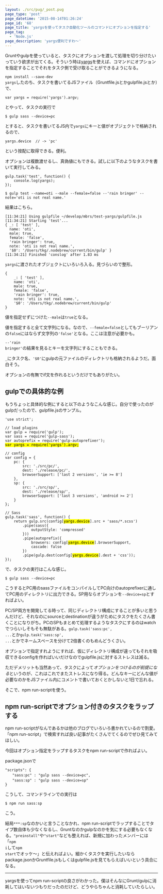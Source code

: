 ```yaml
---
layout: ./src/pug/_post.pug
page_type: 'post'
page_datetime: '2015-08-14T01:26:24'
page_id: '68'
page_title: 'yargsを使ってタスク自動化ツールのコマンドにオプションを指定する'
page_tag:
  - 'Node.js'
page_description: 'yargs便利ですわ〜'
---
```

Gruntやgulpを使っていると、タスクにオプションを渡して処理を切り分けたいっていう欲求が出てくる。そういう時は[yargs](https://www.npmjs.com/package/yargs)を使えば、コマンドにオプションを指定することでそれをタスク側で受け取ることができるようになる。

<code>npm install --save-dev yargs</code>したのち、タスクを書いてるJSファイル（Gruntfile.jsとかgulpfile.jsとか）で、

<pre title="JavaScript"><code data-language="javascript">var yargs = require('yargs').argv;</code></pre>

とやって、タスクの実行で

<pre title="command"><code data-language="shell">$ gulp sass --device=pc</code></pre>

とすると、タスクを書いてるJS内で<code>yargs</code>にキーと値がオブジェクトで格納されるので、

<pre title="JavaScript"><code data-language="javascript">yargs.device  // -> 'pc'</code></pre>

という按配に取得できる。便利。

オプションは複数渡せるし、真偽値にもできる。試しに以下のようなタスクを書いて実行してみる。

<pre title="gulp task"><code data-language="javascript">gulp.task('test', function() {
    console.log(yargs);
});</code></pre>

<pre title="command"><code data-language="shell">$ gulp test --name=oti --male --female=false --'rain bringer' --note='oti is not real name.'</code></pre>

結果はこちら。

<pre title="console"><code data-language="shell">[11:34:21] Using gulpfile ~/develop/mbrs/test-yargs/gulpfile.js
[11:34:21] Starting 'test'...
{ _: [ 'test' ],
  name: 'oti',
  male: true,
  female: 'false',
  'rain bringer': true,
  note: 'oti is not real name.',
  '$0': '/Users/tkg/.nodebrew/current/bin/gulp' }
[11:34:21] Finished 'conslog' after 1.83 ms</code></pre>

<code>yargs</code>に渡されたオブジェクトにいろいろ入る。見づらいので整形。

<pre title="javascript"><code data-language="javascript">{
    _: [ 'test' ],
    name: 'oti',
    male: true,
    female: 'false',
    'rain bringer': true,
    note: 'oti is not real name.',
    '$0': '/Users/tkg/.nodebrew/current/bin/gulp'
}</code></pre>

値を指定せずにつけた<code>--male</code>は<code>true</code>となる。

値を指定すると全て文字列になる。なので、<code>--female=false</code>としてもブーリアンの<code>false</code>にはならず文字列の<code>'false'</code>となる。ここは注意が必要かも。

<code>--'rain bringer'</code>の結果を見るとキーを文字列にすることもできる。

<code>_</code>にタスク名、<code>'$0'</code>にgulpの元ファイルのディレクトリも格納されるようだ。面白そう。

オプションの有無でif文を作れるというだけでもありがたい。

## gulpでの具体的な例

もうちょっと具体的な例にすると以下のようなこんな感じ。自分で使ったのがgulpだったので、gulpfile.jsのサンプル。

<pre title="gulpfile.js"><code data-language="javascript">'use strict';

// load plugins
var gulp = require('gulp');
var sass = require('gulp-sass');
var autoprefix = require('gulp-autoprefixer');
<mark>var yargs = require('yargs').argv;</mark>

// config
var config = {
    pc: {
        src: './src/pc/',
        dest: './release/pc/',
        browserSupport: ['last 2 versions', 'ie >= 8']
    },
    sp: {
        src: './src/sp/',
        dest: './release/sp/',
        browserSupport: ['last 3 versions', 'android >= 2']
    }
};

// Sass
gulp.task('sass', function() {
    return gulp.src(config[<mark>yargs.device</mark>].src + 'sass/*.scss')
        .pipe(sass({
            outputStyle: 'compressed'
        }))
        .pipe(autoprefix({
            browsers: config[<mark>yargs.device</mark>].browserSupport,
            cascade: false
        })
        .pipe(gulp.dest(config[<mark>yargs.device</mark>].dest + 'css'));
});</code></pre>

で、タスクの実行はこんな感じ。

<pre title="command"><code data-language="shell">$ gulp sass --device=pc</code></pre>

こうするとPC用のsassファイルをコンパイルしてPC向けのautoprefixerに通してPC用のディレクトリに出力できる。SP用ならオプションを<code>--device=sp</code>とすればよい。

PC/SP両方を開発してる時って、同じディレクトリ構成にすることが多いと思うんだけど、それなのにsourceとdestinationが違うがためにタスクをたくさん書くことになりがち。PCのSPもまとめて処理するようなタスクにするのはwatchでつらいしそもそも無駄がある。<code>gulp.task('sass:pc', ...</code>とか<code>gulp.task('sass:sp', ...</code>とかでネームスペースを分けて2倍書くのもめんどうくさい。

オプションで指定すれようにすれば、仮にディレクトリ構成が違ってもそれを吸収できるconfigを作ればいいだけなのでgulpfile.jsに対するストレスは減る。

ただデメリットも当然あって、タスクによって*オプションをつけるのが前提になる*というのが、これはこれでまたストレスになり得る。どんなキーにどんな値が必要なのかをJSファイル内にコメントで書いておくとかしないと1日で忘れる。

そこで、npm run-scriptを使う。

## npm run-scriptでオプション付きのタスクをラップする

npm run-scriptがなんであるかは他のブログでいろいろ書かれているので割愛。「npm run-script」で検索すれば良い記事がたくさんでてくるのでぜひ見てみてほしい。

今回はオプション指定をラップするタスクをnpm run-scriptで作ればよい。

package.jsonで

<pre title="package.json"><code data-language="json">"scripts": {
　　"sass:pc" : "gulp sass --device=pc",
　　"sass:sp" : "gulp sass --device=sp"
}</code></pre>

こうして、コマンドラインでの実行は

<pre title="command"><code data-language="shell">$ npm run sass:sp</code></pre>

こう。

結局<code>***:sp</code>なのかいと言うことなかれ、npm run-scriptでラップすることでタイプ数自体も少なくなるし、Gruntなのかgulpなのかを気にする必要もなくなる。<code>"preinstall"</code>や<code>"start"</code>なども整えれば、新規に加わったメンバーには「<code>npm i</code>して<code>npm start</code>でオッケ〜」と伝えればよい。細かくタスクを実行したいならpackage.jsonかGruntfile.jsもしくはgulpfile.jsを見てもらえばいいという具合になる。

<hr>

yargsを使ってnpm run-scriptの良さがわかった。僕はそんなにGrunt/gulpに消耗してはいないつもりだったのだけど、どうやらちゃんと消耗していたらしい。
